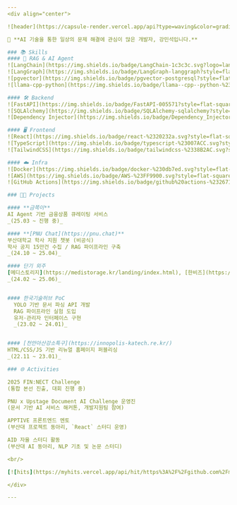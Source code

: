 ```yaml
---
<div align="center">

![header](https://capsule-render.vercel.app/api?type=waving&color=gradient&customColorList=10&height=200&section=header&text=Minseok's%20GitHub&fontSize=36&animation=fadeIn)

👏 **AI 기술을 통한 일상의 문제 해결에 관심이 많은 개발자, 강민석입니다.**  

### 📚 Skills
#### 🧠 RAG & AI Agent
![LangChain](https://img.shields.io/badge/LangChain-1c3c3c.svg?logo=langchain&logoColor=white&style=flat-square)
![LangGraph](https://img.shields.io/badge/LangGraph-langgraph?style=flat-square&logo=langgraph&logoColor=white&color=%23080808)
![pgvector](https://img.shields.io/badge/pgvector-postgresql?style=flat-square&logo=postgresql&logoColor=white&color=%234169E1)
![llama-cpp-python](https://img.shields.io/badge/llama--cpp--python-%231B1F20?style=flat-square)

#### 🛠️ Backend
![FastAPI](https://img.shields.io/badge/FastAPI-005571?style=flat-square&logo=fastapi)
![SQLAlchemy](https://img.shields.io/badge/SQLAlchemy-sqlalchemy?style=flat-square&logo=sqlalchemy&logoColor=white&color=%23D71F00)
![Dependency Injector](https://img.shields.io/badge/Dependency_Injector-%2337A6FF?style=flat-square)

#### 🖥️ Frontend
![React](https://img.shields.io/badge/react-%2320232a.svg?style=flat-square&logo=react&logoColor=%2361DAFB)
![TypeScript](https://img.shields.io/badge/typescript-%23007ACC.svg?style=flat-square&logo=typescript&logoColor=white)
![TailwindCSS](https://img.shields.io/badge/tailwindcss-%2338B2AC.svg?style=flat-square&logo=tailwind-css&logoColor=white)

#### ☁️ Infra
![Docker](https://img.shields.io/badge/docker-%230db7ed.svg?style=flat-square&logo=docker&logoColor=white)
![AWS](https://img.shields.io/badge/AWS-%23FF9900.svg?style=flat-square&logo=amazon-aws&logoColor=white)
![GitHub Actions](https://img.shields.io/badge/github%20actions-%232671E5.svg?style=flat-square&logo=githubactions&logoColor=white)

### 👨‍💻 Projects

#### **금쪽이** 
AI Agent 기반 금융상품 큐레이팅 서비스  
_(25.03 ~ 진행 중)_  

#### **[PNU Chat](https://pnu.chat)**  
부산대학교 학사 지원 챗봇 (비공식)    
학사 공지 15만건 수집 / RAG 파이프라인 구축  
_(24.10 ~ 25.04)_  

#### 단기 외주
[메디스토리지](https://medistorage.kr/landing/index.html), [한비즈](https://www.krbizcc.co.kr/) 등 웹 외주 작업  
_(24.02 ~ 25.06)_  


#### 한국기술허브 PoC 
  YOLO 기반 문서 파싱 API 개발  
  RAG 파이프라인 실험 도입  
  유저·관리자 인터페이스 구현  
  _(23.02 ~ 24.01)_  


#### [천안아산강소특구](https://innopolis-katech.re.kr/) 
HTML/CSS/JS 기반 리뉴얼 홈페이지 퍼블리싱  
_(22.11 ~ 23.01)_  

### 🌐 Activities

2025 FIN:NECT Challenge  
(통합 본선 진출, 대회 진행 중)

PNU x Upstage Document AI Challenge 운영진  
(문서 기반 AI 서비스 해커톤, 개발지원팀 참여)

APPTIVE 프론트엔드 멘토  
(부산대 프로젝트 동아리, `React` 스터디 운영)

AID 자율 스터디 활동  
(부산대 AI 동아리, NLP 기초 및 논문 스터디)

<br/>

[![hits](https://myhits.vercel.app/api/hit/https%3A%2F%2Fgithub.com%2Fmyeolinmalchi?color=blue&label=hits&size=small)](https://myhits.vercel.app)

</div>

---
```

